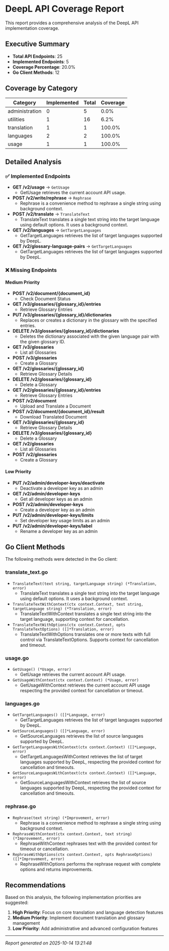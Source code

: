 # DeepL API Coverage Report

This report provides a comprehensive analysis of the DeepL API implementation coverage.

## Executive Summary

- **Total API Endpoints**: 25
- **Implemented Endpoints**: 5
- **Coverage Percentage**: 20.0%
- **Go Client Methods**: 12

## Coverage by Category

| Category | Implemented | Total | Coverage |
|----------|-------------|-------|----------|
| administration | 0 | 5 | 0.0% |
| utilities | 1 | 16 | 6.2% |
| translation | 1 | 1 | 100.0% |
| languages | 2 | 2 | 100.0% |
| usage | 1 | 1 | 100.0% |

## Detailed Analysis

### ✅ Implemented Endpoints

- **GET /v2/usage** → `GetUsage`
  - GetUsage retrieves the current account API usage.
- **POST /v2/write/rephrase** → `Rephrase`
  - Rephrase is a convenience method to rephrase a single string using background context.
- **POST /v2/translate** → `TranslateText`
  - TranslateText translates a single text string into the target language using default options.  It uses a background context.
- **GET /v2/languages** → `GetTargetLanguages`
  - GetTargetLanguages retrieves the list of target languages supported by DeepL.
- **GET /v2/glossary-language-pairs** → `GetTargetLanguages`
  - GetTargetLanguages retrieves the list of target languages supported by DeepL.

### ❌ Missing Endpoints

#### Medium Priority

- **POST /v2/document/{document_id}**
  - Check Document Status
- **GET /v3/glossaries/{glossary_id}/entries**
  - Retrieve Glossary Entries
- **PUT /v3/glossaries/{glossary_id}/dictionaries**
  - Replaces or creates a dictionary in the glossary with the specified entries.
- **DELETE /v3/glossaries/{glossary_id}/dictionaries**
  - Deletes the dictionary associated with the given language pair with the given glossary ID.
- **GET /v3/glossaries**
  - List all Glossaries
- **POST /v3/glossaries**
  - Create a Glossary
- **GET /v2/glossaries/{glossary_id}**
  - Retrieve Glossary Details
- **DELETE /v2/glossaries/{glossary_id}**
  - Delete a Glossary
- **GET /v2/glossaries/{glossary_id}/entries**
  - Retrieve Glossary Entries
- **POST /v2/document**
  - Upload and Translate a Document
- **POST /v2/document/{document_id}/result**
  - Download Translated Document
- **GET /v3/glossaries/{glossary_id}**
  - Retrieve Glossary Details
- **DELETE /v3/glossaries/{glossary_id}**
  - Delete a Glossary
- **GET /v2/glossaries**
  - List all Glossaries
- **POST /v2/glossaries**
  - Create a Glossary

#### Low Priority

- **PUT /v2/admin/developer-keys/deactivate**
  - Deactivate a developer key as an admin
- **GET /v2/admin/developer-keys**
  - Get all developer keys as an admin
- **POST /v2/admin/developer-keys**
  - Create a developer key as an admin
- **PUT /v2/admin/developer-keys/limits**
  - Set developer key usage limits as an admin
- **PUT /v2/admin/developer-keys/label**
  - Rename a developer key as an admin

## Go Client Methods

The following methods were detected in the Go client:

### translate_text.go

- `TranslateText(text string, targetLanguage string) (*Translation, error)`
  - TranslateText translates a single text string into the target language using default options.  It uses a background context.
- `TranslateTextWithContext(ctx context.Context, text string, targetLanguage string) (*Translation, error)`
  - TranslateTextWithContext translates a single text string into the target language, supporting context for cancellation.
- `TranslateTextWithOptions(ctx context.Context, opts TranslateTextOptions) ([]*Translation, error)`
  - TranslateTextWithOptions translates one or more texts with full control via TranslateTextOptions.  Supports context for cancellation and timeout.

### usage.go

- `GetUsage() (*Usage, error)`
  - GetUsage retrieves the current account API usage.
- `GetUsageWithContext(ctx context.Context) (*Usage, error)`
  - GetUsageWithContext retrieves the current account API usage respecting the provided context for cancellation or timeout.

### languages.go

- `GetTargetLanguages() ([]*Language, error)`
  - GetTargetLanguages retrieves the list of target languages supported by DeepL.
- `GetSourceLanguages() ([]*Language, error)`
  - GetSourceLanguages retrieves the list of source languages supported by DeepL.
- `GetTargetLanguagesWithContext(ctx context.Context) ([]*Language, error)`
  - GetTargetLanguagesWithContext retrieves the list of target languages supported by DeepL,  respecting the provided context for cancellation and timeouts.
- `GetSourceLanguagesWithContext(ctx context.Context) ([]*Language, error)`
  - GetSourceLanguagesWithContext retrieves the list of source languages supported by DeepL,  respecting the provided context for cancellation and timeouts.

### rephrase.go

- `Rephrase(text string) (*Improvement, error)`
  - Rephrase is a convenience method to rephrase a single string using background context.
- `RephraseWithContext(ctx context.Context, text string) (*Improvement, error)`
  - RephraseWithContext rephrases text with the provided context for timeout or cancellation.
- `RephraseWithOptions(ctx context.Context, opts RephraseOptions) ([]*Improvement, error)`
  - RephraseWithOptions performs the rephrase request with complete options and returns improvements.

## Recommendations

Based on this analysis, the following implementation priorities are suggested:

1. **High Priority**: Focus on core translation and language detection features
2. **Medium Priority**: Implement document translation and glossary management
3. **Low Priority**: Add administrative and advanced configuration features

---
*Report generated on 2025-10-14 13:21:48*
